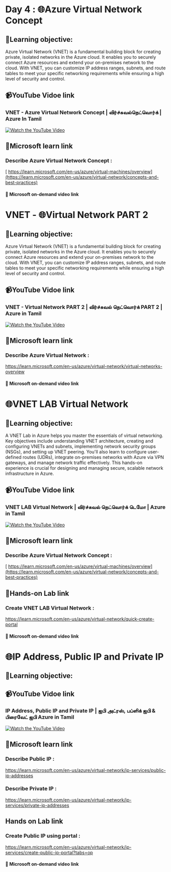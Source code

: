 # Day 4 : 🌐Azure Virtual Network Concept 
## 🎯Learning objective:
Azure Virtual Network (VNET) is a fundamental building block for creating private, isolated networks in the Azure cloud. It enables you to securely connect Azure resources and extend your on-premises network to the cloud. With VNET, you can customize IP address ranges, subnets, and route tables to meet your specific networking requirements while ensuring a high level of security and control.
## 📹YouTube Vidoe link
### VNET - Azure Virtual Network Concept | விர்ச்சுவல்நெட்வொர்க் | Azure In Tamil 
[![Watch the YouTube Video](https://img.youtube.com/vi/Fal-K7tlqlM/0.jpg)](https://www.youtube.com/watch?v=Fal-K7tlqlM)


## 🔗Microsoft learn link
### Describe Azure Virtual Network Concept :
[ https://learn.microsoft.com/en-us/azure/virtual-machines/overview](https://learn.microsoft.com/en-us/azure/virtual-network/concepts-and-best-practices)

#### 🎥 Microsoft on-demand video link 

# VNET - 🌐Virtual Network PART 2
## 🎯Learning objective:
Azure Virtual Network (VNET) is a fundamental building block for creating private, isolated networks in the Azure cloud. It enables you to securely connect Azure resources and extend your on-premises network to the cloud. With VNET, you can customize IP address ranges, subnets, and route tables to meet your specific networking requirements while ensuring a high level of security and control.
## 📹YouTube Vidoe link 
### VNET - Virtual Network PART 2 | விர்ச்சுவல் நெட்வொர்க் PART 2 | Azure in Tamil
[![Watch the YouTube Video](https://img.youtube.com/vi/0fyg-6WcT9k/0.jpg)](https://www.youtube.com/watch?v=0fyg-6WcT9k)


## 🔗Microsoft learn link
### Describe Azure Virtual Network :
https://learn.microsoft.com/en-us/azure/virtual-network/virtual-networks-overview

#### 🎥 Microsoft on-demand video link 

# 🌐VNET LAB Virtual Network 
## 🎯Learning objective:
A VNET Lab in Azure helps you master the essentials of virtual networking. Key objectives include understanding VNET architecture, creating and configuring VNETs and subnets, implementing network security groups (NSGs), and setting up VNET peering. You'll also learn to configure user-defined routes (UDRs), integrate on-premises networks with Azure via VPN gateways, and manage network traffic effectively. This hands-on experience is crucial for designing and managing secure, scalable network infrastructure in Azure.
## 📹YouTube Vidoe link 
### VNET LAB Virtual Network | விர்ச்சுவல் நெட்வொர்க் டெமோ | Azure in Tamil
[![Watch the YouTube Video](https://img.youtube.com/vi/2eLuDr23hk8/0.jpg)](https://www.youtube.com/watch?v=2eLuDr23hk8)


## 🔗Microsoft learn link
### Describe Azure Virtual Network Concept :
[ https://learn.microsoft.com/en-us/azure/virtual-machines/overview](https://learn.microsoft.com/en-us/azure/virtual-network/concepts-and-best-practices)

## 🔗Hands-on Lab link
### Create VNET LAB Virtual Network :
 https://learn.microsoft.com/en-us/azure/virtual-network/quick-create-portal
#### 🎥 Microsoft on-demand video link 

# 🌐IP Address, Public IP and Private IP
## 🎯Learning objective:
## 📹YouTube Vidoe link 
### IP Address, Public IP and Private IP | ஐபி அட்ரஸ், பப்ளிக் ஐபி & பிரைவேட் ஐபி Azure in Tamil
[![Watch the YouTube Video](https://img.youtube.com/vi/oP2hxZptpV0/0.jpg)](https://www.youtube.com/watch?v=oP2hxZptpV0)


## 🔗Microsoft learn link
### Describe Public IP  : 
https://learn.microsoft.com/en-us/azure/virtual-network/ip-services/public-ip-addresses

### Describe Private IP  :
 https://learn.microsoft.com/en-us/azure/virtual-network/ip-services/private-ip-addresses

## Hands on Lab link
### Create Public IP using portal :
 https://learn.microsoft.com/en-us/azure/virtual-network/ip-services/create-public-ip-portal?tabs=op
#### 🎥 Microsoft on-demand video link 
